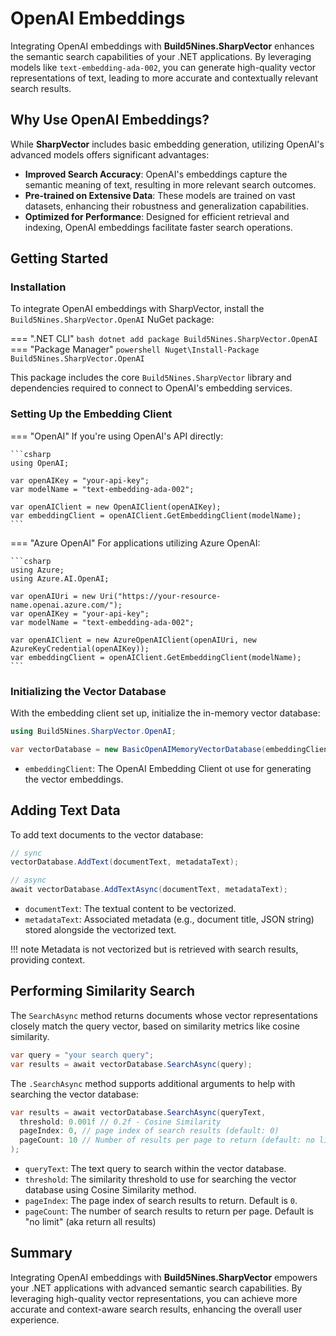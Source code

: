 # OpenAI Embeddings

Integrating OpenAI embeddings with **Build5Nines.SharpVector** enhances the semantic search capabilities of your .NET applications. By leveraging models like `text-embedding-ada-002`, you can generate high-quality vector representations of text, leading to more accurate and contextually relevant search results.

## Why Use OpenAI Embeddings?

While **SharpVector** includes basic embedding generation, utilizing OpenAI's advanced models offers significant advantages:

- **Improved Search Accuracy**: OpenAI's embeddings capture the semantic meaning of text, resulting in more relevant search outcomes.
- **Pre-trained on Extensive Data**: These models are trained on vast datasets, enhancing their robustness and generalization capabilities.
- **Optimized for Performance**: Designed for efficient retrieval and indexing, OpenAI embeddings facilitate faster search operations.

## Getting Started

### Installation

To integrate OpenAI embeddings with SharpVector, install the `Build5Nines.SharpVector.OpenAI` NuGet package:

=== ".NET CLI"
    ```bash
    dotnet add package Build5Nines.SharpVector.OpenAI
    ```
=== "Package Manager"
    ```powershell
    Nuget\Install-Package Build5Nines.SharpVector.OpenAI
    ```

This package includes the core `Build5Nines.SharpVector` library and dependencies required to connect to OpenAI's embedding services.

### Setting Up the Embedding Client

=== "OpenAI"
    If you're using OpenAI's API directly:

    ```csharp
    using OpenAI;
    
    var openAIKey = "your-api-key";
    var modelName = "text-embedding-ada-002";
    
    var openAIClient = new OpenAIClient(openAIKey);
    var embeddingClient = openAIClient.GetEmbeddingClient(modelName);
    ```
=== "Azure OpenAI"
    For applications utilizing Azure OpenAI:

    ```csharp
    using Azure;
    using Azure.AI.OpenAI;
    
    var openAIUri = new Uri("https://your-resource-name.openai.azure.com/");
    var openAIKey = "your-api-key";
    var modelName = "text-embedding-ada-002";
    
    var openAIClient = new AzureOpenAIClient(openAIUri, new AzureKeyCredential(openAIKey));
    var embeddingClient = openAIClient.GetEmbeddingClient(modelName);
    ```

### Initializing the Vector Database

With the embedding client set up, initialize the in-memory vector database:

```csharp
using Build5Nines.SharpVector.OpenAI;

var vectorDatabase = new BasicOpenAIMemoryVectorDatabase(embeddingClient);
```

- `embeddingClient`: The OpenAI Embedding Client ot use for generating the vector embeddings.

## Adding Text Data

To add text documents to the vector database:

```csharp
// sync
vectorDatabase.AddText(documentText, metadataText);

// async
await vectorDatabase.AddTextAsync(documentText, metadataText);
```

- `documentText`: The textual content to be vectorized.
- `metadataText`: Associated metadata (e.g., document title, JSON string) stored alongside the vectorized text.

!!! note
    Metadata is not vectorized but is retrieved with search results, providing context.

## Performing Similarity Search

The `SearchAsync` method returns documents whose vector representations closely match the query vector, based on similarity metrics like cosine similarity.

```csharp
var query = "your search query";
var results = await vectorDatabase.SearchAsync(query);
```

The `.SearchAsync` method supports additional arguments to help with searching the vector database:

```csharp
var results = await vectorDatabase.SearchAsync(queryText,
  threshold: 0.001f // 0.2f - Cosine Similarity
  pageIndex: 0, // page index of search results (default: 0)
  pageCount: 10 // Number of results per page to return (default: no limit)
);
```

- `queryText`: The text query to search within the vector database.
- `threshold`: The similarity threshold to use for searching the vector database using Cosine Similarity method.
- `pageIndex`: The page index of search results to return. Default is `0`.
- `pageCount`: The number of search results to return per page. Default is "no limit" (aka return all results)

## Summary

Integrating OpenAI embeddings with **Build5Nines.SharpVector** empowers your .NET applications with advanced semantic search capabilities. By leveraging high-quality vector representations, you can achieve more accurate and context-aware search results, enhancing the overall user experience.

